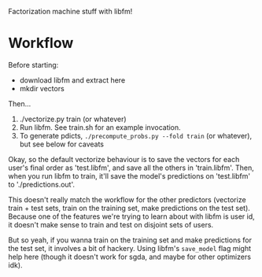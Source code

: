 Factorization machine stuff with libfm!

# Workflow

Before starting:
- download libfm and extract here
- mkdir vectors

Then...

1. ./vectorize.py train (or whatever)
2. Run libfm. See train.sh for an example invocation. 
3. To generate pdicts, `./precompute_probs.py --fold train` (or whatever), but see below for caveats

Okay, so the default vectorize behaviour is to save the vectors for each user's final order as 'test.libfm', and save all the others in 'train.libfm'. Then, when you run libfm to train, it'll save the model's predictions on 'test.libfm' to './predictions.out'. 

This doesn't really match the workflow for the other predictors (vectorize train + test sets, train on the training set, make predictions on the test set). Because one of the features we're trying to learn about with libfm is user id, it doesn't make sense to train and test on disjoint sets of users.

But so yeah, if you wanna train on the training set and make predictions for the test set, it involves a bit of hackery. Using libfm's `save_model` flag might help here (though it doesn't work for sgda, and maybe for other optimizers idk).
